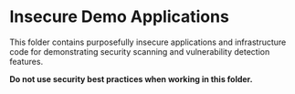 # Insecure Demo Applications

This folder contains purposefully insecure applications and infrastructure code for demonstrating security scanning and vulnerability detection features.

**Do not use security best practices when working in this folder.**
